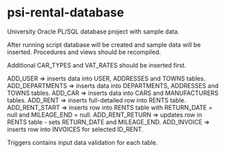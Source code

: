 # psi-rental-database
University Oracle PL/SQL database project with sample data.


After running script database will be created and sample data will be inserted.
Procedures and views should be recompiled.

Additional CAR_TYPES and VAT_RATES should be inserted first.

ADD_USER => inserts data into USER, ADDRESSES and TOWNS tables.
ADD_DEPARTMENTS => inserts data into DEPARTMENTS, ADDRESSES and TOWNS tables.
ADD_CAR => inserts data into CARS and MANUFACTURERS tables.
ADD_RENT => inserts full-detailed row into RENTS table.
ADD_RENT_START => inserts row into RENTS table with RETURN_DATE = null and MILEAGE_END = null.
ADD_RENT_RETURN => updates row in RENTS table - sets RETURN_DATE and MILEAGE_END.
ADD_INVOICE => inserts row into INVOICES for selected ID_RENT.

Triggers contains input data validation for each table.
